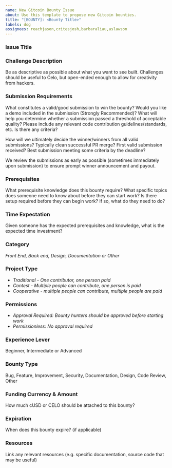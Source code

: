 ```yaml
---
name: New Gitcoin Bounty Issue
about: Use this template to propose new Gitcoin bounties.
title: "[BOUNTY]: <Bounty Title>"
labels: dog
assignees: reachjason,critesjosh,barbaraliau,aslawson
---
```


### Issue Title

### Challenge Description

Be as descriptive as possible about what you want to see built. Challenges should be useful to Celo, but open-ended enough to allow for creativity from hackers.

### Submission Requirements

What constitutes a valid/good submission to win the bounty? Would you like a demo included in the submission (Strongly Recommended)? What will help you determine whether a submission passed a threshold of acceptable quality? Please include any relevant code contribution guidelines/standards, etc. Is there any criteria?

How will we ultimately decide the winner/winners from all valid submissions? Typically clean successful PR merge? First valid submission received? Best submission meeting some criteria by the deadline? 

We review the submissions as early as possible (sometimes immediately upon submission) to ensure prompt winner announcement and payout.

### Prerequisites

What prerequisite knowledge does this bounty require? What specific topics does someone need to know about before they can start work? Is there setup required before they can begin work? If so, what do they need to do?

### Time Expectation

Given someone has the expected prerequisites and knowledge, what is the expected time investment?

### Category

_Front End, Back end, Design, Documentation or Other_

### Project Type

- *Traditional - One contributor, one person paid*
- *Contest - Multiple people can contribute, one person is paid*
- *Cooperative - multiple people can contribute, multiple people are paid*

### Permissions

- *Approval Required: Bounty hunters should be approved before starting work*
- *Permissionless: No approval required*

### Experience Lever

Beginner, Intermediate or Advanced

### Bounty Type

Bug, Feature, Improvement, Security, Documentation, Design, Code Review, Other

### Funding Currency & Amount

How much cUSD or CELO should be attached to this bounty?

### Expiration

When does this bounty expire? (if applicable)

### Resources

Link any relevant resources (e.g. specific documentation, source code that may be useful)

